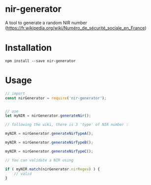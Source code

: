 # nir-generator

A tool to generate a random NIR number (https://fr.wikipedia.org/wiki/Numéro_de_sécurité_sociale_en_France)

# Installation

```
npm install --save nir-generator
```

# Usage

```javascript
// import
const nirGenerator = require('nir-generator');


// use
let myNIR = nirGenerator.generateNir();

// following the wiki, there is 3 'type' of NIR number :

myNIR = nirGenerator.generateNirTypeA();

myNIR = nirGenerator.generateNirTypeB();

myNIR = nirGenerator.generateNirTypeC();

// You can validate a NIR using

if ( myNIR.match(nirGenerator.nirRegex) ) {
    // valid
}
```
